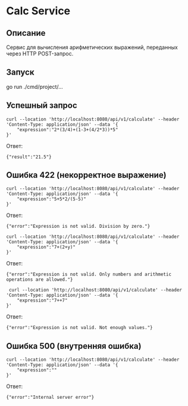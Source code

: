 # Calc Service

## Описание

Сервис для вычисления арифметических выражений, переданных через HTTP POST-запрос.

## Запуск

go run ./cmd/project/...

## Успешный запрос

```
curl --location 'http://localhost:8080/api/v1/calculate' --header 'Content-Type: application/json' --data '{
    "expression":"2*(3/4)+(1-3+(4/2*3))*5"
}'
```
Ответ:
```
{"result":"21.5"}
```

## Ошибка 422 (некорректное выражение)

```
curl --location 'http://localhost:8080/api/v1/calculate' --header 'Content-Type: application/json' --data '{
    "expression":"5+5*2/(5-5)"
}'
```
Ответ:
```
{"error":"Expression is not valid. Division by zero."}
```
```
curl --location 'http://localhost:8080/api/v1/calculate' --header 'Content-Type: application/json' --data '{
    "expression":"7+(2+y)"
}'
```
Ответ:
```
{"error":"Expression is not valid. Only numbers and arithmetic operations are allowed."}
```
```
 curl --location 'http://localhost:8080/api/v1/calculate' --header 'Content-Type: application/json' --data '{
    "expression":"7++7"
}'
```
Ответ:
```
{"error":"Expression is not valid. Not enough values."}
```
## Ошибка 500 (внутренняя ошибка)

```
curl --location 'http://localhost:8080/api/v1/calculate' --header 'Content-Type: application/json' --data '{
    "expression":""
}'
```
Ответ:
```
{"error":"Internal server error"}
```
